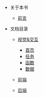 - 关于本书

  - [前言](README.md)

- 文档目录
  - [视觉&交互](visualDesign/readme.md)
    - [首页](visualDesign/index.md)
    - [任务](visualDesign/job.md)
    - [函数](visualDesign/function.md)
    - [数据](visualDesign/data.md)

  - [前端](front/readme.md)

  - [后端](back/readme.md)
